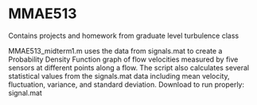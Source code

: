 # MMAE513

Contains projects and homework from graduate level turbulence class

MMAE513_midterm1.m uses the data from signals.mat to create a Probability Density Function graph of flow velocities measured by five sensors at different points along a flow. The script also calculates several statistical values from the signals.mat data including mean velocity, fluctuation, variance, and standard deviation.
Download to run properly: signal.mat

